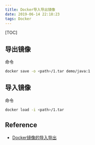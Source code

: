 ```yaml
---
title: Docker导入导出镜像
date: 2019-06-14 22:18:23
tags: Docker
---
```


[TOC]

## 导出镜像
命令
```bash
docker save -o <path>/1.tar demo/java:1
```

## 导入镜像
命令
```bash
docker load -i <path>/1.tar
```

## Reference
* [Docker镜像的导入导出](https://blog.csdn.net/ncdx111/article/details/79878098)
